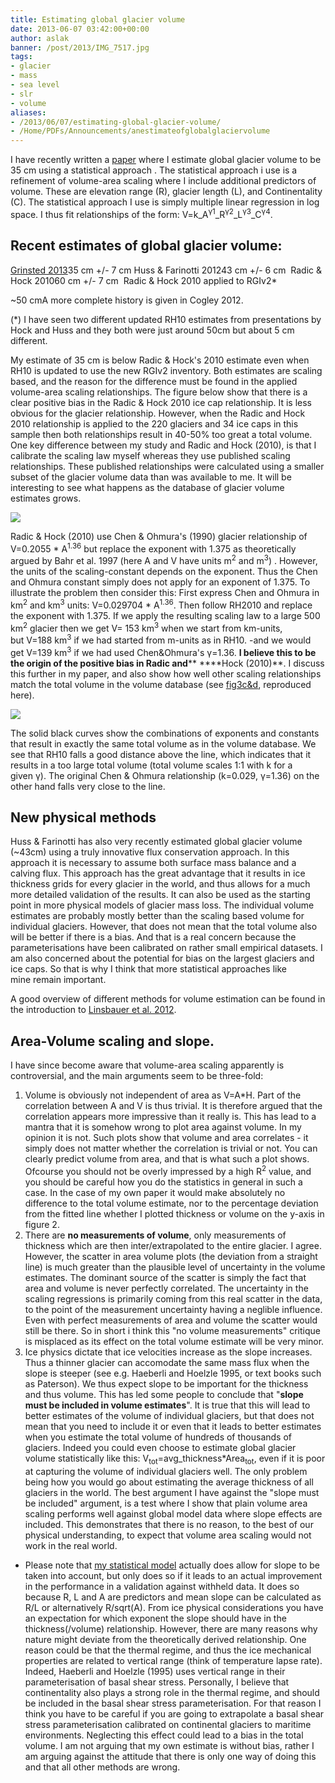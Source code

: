 ```yaml
---
title: Estimating global glacier volume
date: 2013-06-07 03:42:00+00:00
author: aslak
banner: /post/2013/IMG_7517.jpg
tags:
- glacier
- mass
- sea level
- slr
- volume
aliases:
- /2013/06/07/estimating-global-glacier-volume/
- /Home/PDFs/Announcements/anestimateofglobalglaciervolume
---
```


I have recently written a [paper](/Home/PDFs/Announcements/anestimateofglobalglaciervolume) where I estimate global glacier volume to be 35 cm using a statistical approach .  <!--more--> The statistical approach i use is a refinement of volume-area scaling where I include additional predictors of volume. These are elevation range (R), glacier length (L), and Continentality (C). The statistical approach I use is simply multiple linear regression in log space. I thus fit relationships of the form: V=k\_A<sup>γ1</sup>\_R<sup>γ2</sup>\_L<sup>γ3</sup>\_C<sup>γ4</sup>.

## Recent estimates of global glacier volume:

[Grinsted 2013](/Home/PDFs/Announcements/anestimateofglobalglaciervolume)35 cm +/- 7 cm Huss & Farinotti 201243 cm +/- 6 cm  Radic & Hock 201060 cm +/- 7 cm  Radic & Hock 2010 applied to RGIv2*

~50 cmA more complete history is given in Cogley 2012.

(*) I have seen two different updated RH10 estimates from presentations by Hock and Huss and they both were just around 50cm but about 5 cm different.

My estimate of 35 cm is below Radic & Hock's 2010 estimate even when RH10 is updated to use the new RGIv2 inventory. Both estimates are scaling based, and the reason for the difference must be found in the applied volume-area scaling relationships. The figure below show that there is a clear positive bias in the Radic & Hock 2010 ice cap relationship. It is less obvious for the glacier relationship. However, when the Radic and Hock 2010 relationship is applied to the 220 glaciers and 34 ice caps in this sample then both relationships result in 40-50% too great a total volume. One key difference between my study and Radic and Hock (2010), is that I calibrate the scaling law myself whereas they use published scaling relationships. These published relationships were calculated using a smaller subset of the glacier volume data than was available to me. It will be interesting to see what happens as the database of glacier volume estimates grows.

![](/post/2013/fig220-20AreaVolume20small.png)

Radic & Hock (2010) use Chen & Ohmura's (1990) glacier relationship of V=0.2055 * A<sup>1.36</sup> but replace the exponent with 1.375 as theoretically argued by Bahr et al. 1997 (here A and V have units m<sup>2</sup> and m<sup>3</sup>) . However, the units of the scaling-constant depends on the exponent. Thus the Chen and Ohmura constant simply does not apply for an exponent of 1.375. To illustrate the problem then consider this: First express Chen and Ohmura in km<sup>2</sup> and km<sup>3</sup> units: V=0.029704 * A<sup>1.36</sup>. Then follow RH2010 and replace the exponent with 1.375. If we apply the resulting scaling law to a large 500 km<sup>2</sup> glacier then we get V= 153 km<sup>3</sup> when we start from km-units, but V=188 km<sup>3</sup> if we had started from m-units as in RH10. -and we would get V=139 km<sup>3</sup> if we had used Chen&Ohmura's γ=1.36. **I believe this to be the origin of the positive bias in Radic and**** ****Hock (2010)**. I discuss this further in my paper, and also show how well other scaling relationships match the total volume in the volume database (see [fig3c&d](/Home/PDFs/Announcements/anestimateofglobalglaciervolume), reproduced here).

![](/post/2013/fig320-avscalingfig20small.png)

The solid black curves show the combinations of exponents and constants that result in exactly the same total volume as in the volume database. We see that RH10 falls a good distance above the line, which indicates that it results in a too large total volume (total volume scales 1:1 with k for a given γ). The original Chen & Ohmura relationship (k=0.029, γ=1.36) on the other hand falls very close to the line.

## **New physical methods**

Huss & Farinotti has also very recently estimated global glacier volume (~43cm) using a truly innovative flux conservation approach. In this approach it is necessary to assume both surface mass balance and a calving flux. This approach has the great advantage that it results in ice thickness grids for every glacier in the world, and thus allows for a much more detailed validation of the results. It can also be used as the starting point in more physical models of glacier mass loss. The individual volume estimates are probably mostly better than the scaling based volume for individual glaciers. However, that does not mean that the total volume also will be better if there is a bias. And that is a real concern because the parameterisations have been calibrated on rather small empirical datasets. I am also concerned about the potential for bias on the largest glaciers and ice caps. So that is why I think that more statistical approaches like mine remain important.

A good overview of different methods for volume estimation can be found in the introduction to [Linsbauer et al. 2012](http://dx.doi.org/10.1029/2011JF002313).

## Area-Volume scaling and slope.

I have since become aware that volume-area scaling apparently is controversial, and the main arguments seem to be three-fold:

  1. Volume is obviously not independent of area as V=A*H. Part of the correlation between A and V is thus trivial. It is therefore argued that the correlation appears more impressive than it really is. This has lead to a mantra that it is somehow wrong to plot area against volume. In my opinion it is not. Such plots show that volume and area correlates - it simply does not matter whether the correlation is trivial or not. You can clearly predict volume from area, and that is what such a plot shows. Ofcourse you should not be overly impressed by a high R<sup>2</sup> value, and you should be careful how you do the statistics in general in such a case. In the case of my own paper it would make absolutely no difference to the total volume estimate, nor to the percentage deviation from the fitted line whether I plotted thickness or volume on the y-axis in figure 2.
  2. There are **no measurements of volume**, only measurements of thickness which are then inter/extrapolated to the entire glacier. I agree. However, the scatter in area volume plots (the deviation from a straight line) is much greater than the plausible level of uncertainty in the volume estimates. The dominant source of the scatter is simply the fact that area and volume is never perfectly correlated. The uncertainty in the scaling regressions is primarily coming from this real scatter in the data, to the point of the measurement uncertainty having a neglible influence. Even with perfect measurements of area and volume the scatter would still be there. So in short i think this "no volume measurements" critique is misplaced as its effect on the total volume estimate will be very minor.
  3. Ice physics dictate that ice velocities increase as the slope increases. Thus a thinner glacier can accomodate the same mass flux when the slope is steeper (see e.g. Haeberli and Hoelzle 1995, or text books such as Paterson). We thus expect slope to be important for the thickness and thus volume. This has led some people to conclude that "**slope must be included in volume estimates**". It is true that this will lead to better estimates of the volume of individual glaciers, but that does not mean that you need to include it or even that it leads to better estimates when you estimate the total volume of hundreds of thousands of glaciers. Indeed you could even choose to estimate global glacier volume statistically like this: V<sub>tot</sub>=avg_thickness*Area<sub>tot</sub>, even if it is poor at capturing the volume of individual glaciers well. The only problem being how you would go about estimating the average thickness of all glaciers in the world. The best argument I have against the "slope must be included" argument, is a test where I show that plain volume area scaling performs well against global model data where slope effects are included. This demonstrates that there is no reason, to the best of our physical understanding, to expect that volume area scaling would not work in the real world.

  * Please note that [my statistical model](/Home/PDFs/Announcements/anestimateofglobalglaciervolume) actually does allow for slope to be taken into account, but only does so if it leads to an actual improvement in the performance in a validation against withheld data. It does so because R, L and A are predictors and mean slope can be calculated as R/L or alternatively R/sqrt(A). From ice physical considerations you have an expectation for which exponent the slope should have in the thickness(/volume) relationship. However, there are many reasons why nature might deviate from the theoretically derived relationship. One reason could be that the thermal regime, and thus the ice mechanical properties are related to vertical range (think of temperature lapse rate). Indeed, Haeberli and Hoelzle (1995) uses vertical range in their parameterisation of basal shear stress. Personally, I believe that continentality also plays a strong role in the thermal regime, and should be included in the basal shear stress parameterisation. For that reason I think you have to be careful if you are going to extrapolate a basal shear stress parameterisation calibrated on continental glaciers to maritime environments. Neglecting this effect could lead to a bias in the total volume. I am not arguing that my own estimate is without bias, rather I am arguing against the attitude that there is only one way of doing this and that all other methods are wrong.